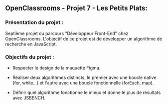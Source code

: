 ﻿## OpenClassrooms - Projet 7 - Les Petits Plats:

### Présentation du projet : 

Septième projet du parcours "Développeur Front-End" chez OpenClassrooms. L'objectif de ce projet est de développer un algorithme de recherche en JavaScript. 

### Objectifs du projet : 

- Respecter le design de la maquette Figma.

- Réaliser deux algorithmes distincts, le premier avec une boucle native (for, while...) et l'autre avec une boucle fonctionnelle (forEach, map).

- Définir quel algorithme fonctionne le mieux et donne le plus de résultats avec JSBENCH.